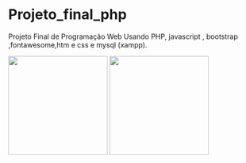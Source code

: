 # Projeto_final_php
Projeto Final de Programação Web Usando PHP, javascript , bootstrap ,fontawesome,htm e css e mysql (xampp).

<p float="left">

 <img src="https://github.com/user-attachments/assets/d9a01ec9-0d19-4578-a504-17224564284b" width="200" />

 <img src="https://github.com/user-attachments/assets/14fd9197-aa90-484a-b048-c118a41239a0" width="200" /> 


</p>

